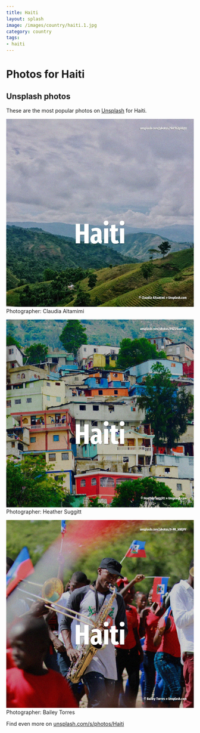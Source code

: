 ```yaml
---
title: Haiti
layout: splash
image: /images/country/haiti.1.jpg
category: country
tags:
- haiti
---
```

# Photos for Haiti
 
## Unsplash photos
These are the most popular photos on [Unsplash](https://unsplash.com) for Haiti.
 
![Haiti](/images/country/haiti.1.jpg)
Photographer:  Claudia Altamimi
 
![Haiti](/images/country/haiti.2.jpg)
Photographer:  Heather Suggitt
 
![Haiti](/images/country/haiti.3.jpg)
Photographer:  Bailey Torres
 
Find even more on [unsplash.com/s/photos/Haiti](https://unsplash.com/s/photos/Haiti)
 
